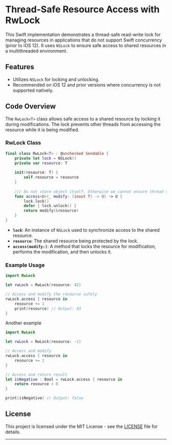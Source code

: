
# Thread-Safe Resource Access with RwLock

This Swift implementation demonstrates a thread-safe read-write lock for managing resources in applications that do not support Swift concurrency (prior to iOS 12). It uses `NSLock` to ensure safe access to shared resources in a multithreaded environment.

## Features

- Utilizes `NSLock` for locking and unlocking.
- Recommended on iOS 12 and prior versions where concurrency is not supported natively.

## Code Overview

The `RwLock<T>` class allows safe access to a shared resource by locking it during modifications. The lock prevents other threads from accessing the resource while it is being modified.

### RwLock Class

```swift
final class RwLock<T> : @unchecked Sendable {
    private let lock = NSLock()
    private var resource: T
    
    init(resource: T) {
        self.resource = resource
    }
    
    /// Do not store object itself. Otherwise we cannot ensure thread safety.
    func access<U>(_ modify: (inout T) -> U) -> U {
        lock.lock()
        defer { lock.unlock() }
        return modify(&resource)
    }
}
```

- **`lock`**: An instance of `NSLock` used to synchronize access to the shared resource.
- **`resource`**: The shared resource being protected by the lock.
- **`access(modify:)`**: A method that locks the resource for modification, performs the modification, and then unlocks it.

### Example Usage

```swift
import RwLock

let rwLock = RwLock(resource: 42)

// Access and modify the resource safely
rwLock.access { resource in
    resource += 1
    print(resource) // Output: 43
}


```

Another example

```swift
import RwLock

let rwLock = RwLock(resource: -1)

// Access and modify
rwLock.access { resource in
    resource += 1
}

// Access and return result
let isNegative : Bool = rwLock.access { resource in
    return resource < 0
}

print(isNegative) // Output: false
```

## License

This project is licensed under the MIT License - see the [LICENSE](LICENSE) file for details.

---
